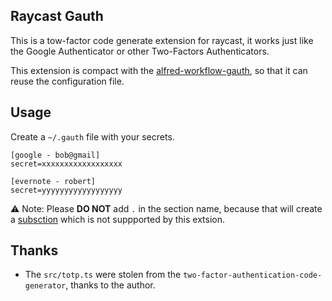 ## Raycast Gauth

This is a tow-factor code generate extension for raycast, it works just like the Google Authenticator or other Two-Factors Authenticators.

This extension is compact with the [alfred-workflow-gauth](https://github.com/moul/alfred-workflow-gauth), so that it can reuse the configuration file.

## Usage

Create a `~/.gauth` file with your secrets.

```
[google - bob@gmail]
secret=xxxxxxxxxxxxxxxxxx

[evernote - robert]
secret=yyyyyyyyyyyyyyyyyy
```

⚠️ Note:  Please **DO NOT** add `.` in the section name, because that will create a [subsction](https://en.wikipedia.org/wiki/INI_file#Hierarchy_(section_nesting)) which is not suppported by this extsion. 

## Thanks

* The `src/totp.ts` were stolen from the `two-factor-authentication-code-generator`, thanks to the author.
